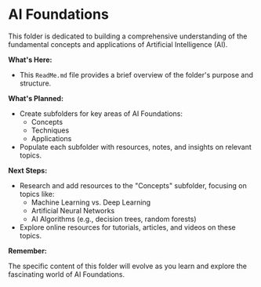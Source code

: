 # AI Foundations

This folder is dedicated to building a comprehensive understanding of the fundamental concepts and applications of Artificial Intelligence (AI).

**What's Here:**

- This `ReadMe.md` file provides a brief overview of the folder's purpose and structure.

**What's Planned:**

- Create subfolders for key areas of AI Foundations:
  - Concepts
  - Techniques
  - Applications
- Populate each subfolder with resources, notes, and insights on relevant topics.

**Next Steps:**

- Research and add resources to the "Concepts" subfolder, focusing on topics like:
  - Machine Learning vs. Deep Learning
  - Artificial Neural Networks
  - AI Algorithms (e.g., decision trees, random forests)
- Explore online resources for tutorials, articles, and videos on these topics.

**Remember:**

The specific content of this folder will evolve as you learn and explore the fascinating world of AI Foundations.
